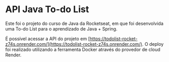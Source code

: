 # API Java To-do List

Este foi o projeto do curso de Java da Rocketseat, em que foi desenvolvida uma To-do List para o aprendizado de Java + Spring. 

É possível acessar a API do projeto em [https://todolist-rocket-z74s.onrender.com/](https://todolist-rocket-z74s.onrender.com/). O deploy foi realizado utilizando a ferramenta Docker através do provedor de cloud Render.